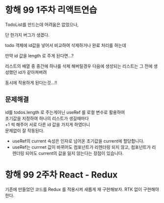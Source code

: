 # 항해 99 1주차 리액트연습

TodoList를 만드는데 어려움은 없었으나,

단 한가지 버그가 생겼다.

todo 객체에 id값을 넣어서 비교하여
삭제하거나 완료 처리를 하는데

만약 id 값을 length 로 주게 된다면...?

리스트의 배열 중 중간에 하나를 삭제 해버릴경우
다음에 생성되는 리스트는 그 전에 생성했던 id가 같아져버려

동시에 작용하게 된다는것...!!

## 문제해결

id를 todos.length 로 주는게아닌
useRef 를 로컬 변수로 활용하여<br>
초기값을 지정하여 하나의 리스트가 생길때마다<br>
+1 씩 해주어 서로 다른 id 값을 가지게 하였더니<br>
문제없이 잘 작동된다.

- useRef의 current 속성은 인자로 넘어온 초기값을 current에 할당합니다.
- useRef는 currnet 값이 바뀌어도 컴포넌트가 리렌더링 되지 않고,
  컴포넌트가 리렌더링 되어도 current의 값을 잃지 않는다는 장점이 있습니다.

# 항해 99 2주차 React - Redux

기존에 만들었던 코드를 Redux 를 적용시켜 새롭게 재 구현해보자.
RTK 없이 구현해야한다.
